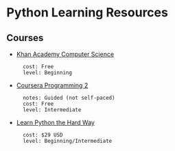 
# Python Learning Resources

## Courses

- [Khan Academy Computer Science](https://www.khanacademy.org/science/computer-science/)

        cost: Free
        level: Beginning

- [Coursera Programming 2](https://www.coursera.org/course/programming2)

        notes: Guided (not self-paced)
        cost: Free
        level: Intermediate

- [Learn Python the Hard Way](https://www.udemy.com/learn-python-the-hard-way/)

        cost: $29 USD
        level: Beginning/Intermediate



